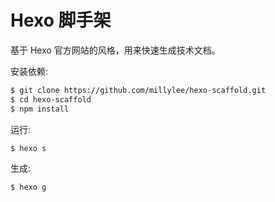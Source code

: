 # Hexo 脚手架

基于 Hexo 官方网站的风格，用来快速生成技术文档。

安装依赖:

``` bash
$ git clone https://github.com/millylee/hexo-scaffold.git
$ cd hexo-scaffold
$ npm install
```

运行:

``` bash
$ hexo s
```

生成:

``` bash
$ hexo g
```
